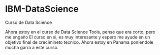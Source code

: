 # IBM-DataScience
Curso de Data Science

Ahora estoy en el curso de Data Science Tools, pense que era corto, pero me engaño
El curso en si, es muy interesante y espero me ayude en un objetivo final de crecimineto tecnico.
Ahora estoy en Panama poniendole mucha garra a este curso.
